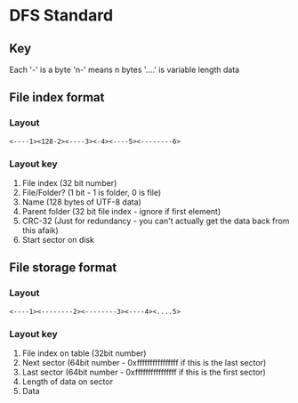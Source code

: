 
# DFS Standard
## Key
Each '-' is a byte
'n-' means n bytes
'....' is variable length data

## File index format

### Layout
`<----1><128-2><----3><-4><----5><--------6>`

### Layout key
1) File index (32 bit number)<br>
2) File/Folder? (1 bit - 1 is folder, 0 is file)<br>
3) Name (128 bytes of UTF-8 data)<br>
4) Parent folder (32 bit file index - ignore if first element)<br>
5) CRC-32 (Just for redundancy - you can't actually get the data back from this afaik)<br>
6) Start sector on disk<br>

## File storage format

### Layout
`<----1><--------2><--------3><----4><....5>`

### Layout key
1) File index on table (32bit number)<br>
2) Next sector (64bit number - 0xffffffffffffffff if this is the last sector)<br>
3) Last sector (64bit number - 0xffffffffffffffff if this is the first sector)<br>
4) Length of data on sector<br>
5) Data<br>
